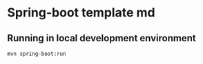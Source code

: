 # Spring-boot template md

## Running in local development environment

```
mvn spring-boot:run
```



